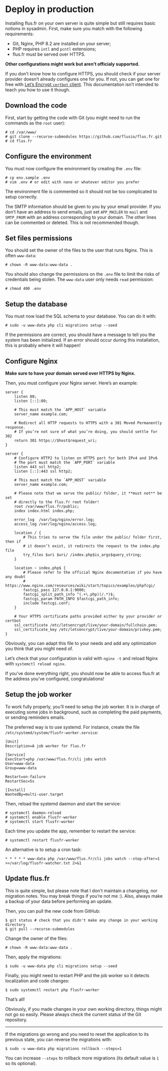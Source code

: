 # Deploy in production

Installing flus.fr on your own server is quite simple but still requires basic notions in sysadmin.
First, make sure you match with the following requirements:

- Git, Nginx, PHP 8.2 are installed on your server;
- PHP requires `intl` and `pcntl` extensions;
- flus.fr must be served over <abbr>HTTPS</abbr>.

**Other configurations might work but aren’t officialy supported.**

If you don’t know how to configure HTTPS, you should check if your server provider doesn’t already configures one for you.
If not, you can get one for free with [Let’s Encrypt `certbot` client](https://certbot.eff.org/).
This documentation isn’t intended to teach you how to use it though.

## Download the code

First, start by getting the code with Git (you might need to run the commands as the `root` user):

```console
# cd /var/www/
# git clone --recurse-submodules https://github.com/flusio/flus.fr.git
# cd flus.fr
```

## Configure the environment

You must now configure the environment by creating the `.env` file:

```console
# cp env.sample .env
# vim .env # or edit with nano or whatever editor you prefer
```

The environment file is commented so it should not be too complicated to setup correctly.

The SMTP information should be given to you by your email provider.
If you don’t have an address to send emails, just set `APP_MAILER` to `mail` and `SMTP_FROM` with an address corresponding to your domain.
The other lines can be commented or deleted. This is not recommended though.

## Set files permissions

You should set the owner of the files to the user that runs Nginx.
This is often `www-data`:

```console
# chown -R www-data:www-data .
```

You should also change the permissions on the `.env` file to limit the risks of credentials being stolen.
The `www-data` user only needs `read` permission:

```console
# chmod 400 .env
```

## Setup the database

You must now load the SQL schema to your database.
You can do it with:

```console
# sudo -u www-data php cli migrations setup --seed
```

If the permissions are correct, you should have a message to tell you the system has been initialized.
If an error should occur during this installation, this is probably where it will happen!

## Configure Nginx

**Make sure to have your domain served over HTTPS by Nginx.**

Then, you must configure your Nginx server.
Here’s an example:

```nginx
server {
    listen 80;
    listen [::]:80;

    # This must match the `APP_HOST` variable
    server_name example.com;

    # Redirect all HTTP requests to HTTPS with a 301 Moved Permanently response.
    # If you’re not sure of what you’re doing, you should settle for 302
    return 301 https://$host$request_uri;
}

server {
    # Configure HTTP2 to listen on HTTPS port for both IPv4 and IPv6
    # The port must match the `APP_PORT` variable
    listen 443 ssl http2;
    listen [::]:443 ssl http2;

    # This must match the `APP_HOST` variable
    server_name example.com;

    # Please note that we serve the public/ folder, it **must not** be set
    # directly to the flus.fr root folder!
    root /var/www/flus.fr/public;
    index index.html index.php;

    error_log  /var/log/nginx/error.log;
    access_log /var/log/nginx/access.log;

    location / {
        # This tries to serve the file under the public/ folder first, then if
        # it doesn’t exist, it redirects the request to the index.php file
        try_files $uri $uri/ /index.php$is_args$query_string;
    }

    location ~ index.php$ {
        # Please refer to the official Nginx documentation if you have any doubt
        # https://www.nginx.com/resources/wiki/start/topics/examples/phpfcgi/
        fastcgi_pass 127.0.0.1:9000;
        fastcgi_split_path_info ^(.+\.php)(/.*)$;
        fastcgi_param PATH_INFO $fastcgi_path_info;
        include fastcgi.conf;
    }

    # Your HTTPS certificate paths provided either by your provider or certbot
    ssl_certificate /etc/letsencrypt/live/your-domain/fullchain.pem;
    ssl_certificate_key /etc/letsencrypt/live/your-domain/privkey.pem;
}
```

Obviously, you can adapt this file to your needs and add any optimization you think that you might need of.

Let’s check that your configuration is valid with `nginx -t` and reload Nginx with `systemctl reload nginx`.

If you’ve done everything right, you should now be able to access flus.fr at the address you’ve configured, congratulations!

## Setup the job worker

To work fully properly, you’ll need to setup the job worker.
It is in charge of executing some jobs in background, such as completing the paid payments, or sending reminders emails.

The preferred way is to use systemd.
For instance, create the file `/etc/systemd/system/flusfr-worker.service`:

```systemd
[Unit]
Description=A job worker for flus.fr

[Service]
ExecStart=php /var/www/flus.fr/cli jobs watch
User=www-data
Group=www-data

Restart=on-failure
RestartSec=5s

[Install]
WantedBy=multi-user.target
```

Then, reload the systemd daemon and start the service:

```console
# systemctl daemon-reload
# systemctl enable flusfr-worker
# systemctl start flusfr-worker
```

Each time you update the app, remember to restart the service:

```console
# systemctl restart flusfr-worker
```

An alternative is to setup a cron task:

```cron
* * * * * www-data php /var/www/flus.fr/cli jobs watch --stop-after=1 >>/var/log/flusfr-watcher.txt 2>&1
```

## Update flus.fr

This is quite simple, but please note that I don't maintain a changelog, nor migration notes.
You may break things if you’re not me :).
Also, always make a backup of your data before performing an update.

Then, you can pull the new code from GitHub:

```console
$ git status # check that you didn't make any change in your working directory
$ git pull --recurse-submodules
```

Change the owner of the files:

```console
# chown -R www-data:www-data .
```

Then, apply the migrations:

```console
$ sudo -u www-data php cli migrations setup --seed
```

Finally, you might need to restart PHP and the job worker so it detects localization and code changes:

```console
$ sudo systemctl restart php flusfr-worker
```

That’s all!

Obviously, if you made changes in your own working directory, things might not
go so easily. Please always check the current status of the Git repository.

---

If the migrations go wrong and you need to reset the application to its previous state, you can reverse the migrations with:

```console
$ sudo -u www-data php migrations rollback --steps=1
```

You can increase `--steps` to rollback more migrations (its default value is `1` so its optional).
